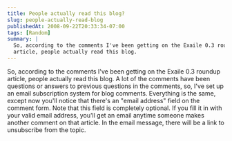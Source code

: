 ```yaml
---
title: People actually read this blog?
slug: people-actually-read-blog
publishedAt: 2008-09-22T20:33:34-07:00
tags: [Random]
summary: |
  So, according to the comments I've been getting on the Exaile 0.3 roundup
  article, people actually read this blog.
---
```

So, according to the comments I've been getting on the Exaile 0.3 roundup
article, people actually read this blog.  A lot of the comments have been
questions or answers to previous questions in the comments, so, I've set up an
email subscription system for blog comments.  Everything is the same, except
now you'll notice that there's an "email address" field on the comment form.
Note that this field is completely optional.  If you fill it in with your valid
email address, you'll get an email anytime someone makes another comment on
that article.  In the email message, there will be a link to unsubscribe from
the topic.
